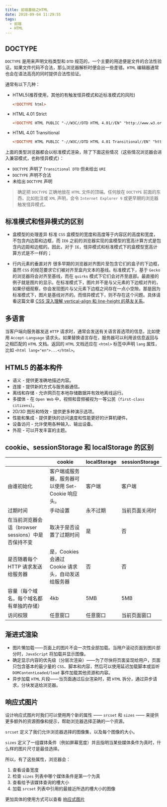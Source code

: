 ```yaml
---
title: 前端基础之HTML
date: 2018-09-04 11:29:55
tags:
  - 前端
  - HTML
---
```


## DOCTYPE

`DOCTYPE` 是用来声明文档类型和 `DTD` 规范的，一个主要的用途便是文件的合法性验证。如果文件代码不合法，那么浏览器解析时便会出一些差错。`HTML` 编辑器通常也会在语法高亮的同时提供合法性验证。

通常有以下几种：

- HTML5(推荐使用，其他的有触发怪异模式和近标准模式的风险)

  ```html
  <!DOCTYPE html>
  ```

<!-- more -->

- HTML 4.01 Strict

  ```html
  <!DOCTYPE HTML PUBLIC "-//W3C//DTD HTML 4.01//EN" "http://www.w3.org/TR/html4/strict.dtd">
  ```

- HTML 4.01 Transitional
  ```html
  <!DOCTYPE HTML PUBLIC "-//W3C//DTD HTML 4.01 Transitional//EN" "http://www.w3.org/TR/html4/loose.dtd">
  ```

上面的类型浏览器都会以标准模式渲染，除了下面这些情况（这些情况浏览器会进入兼容模式，也称怪异模式）：

- `DOCTYPE` 声明了 `Transitional DTD` 但未给出 `URI`
- `DOCTYPE` 声明不合法
- 未给出 `DOCTYPE` 声明

> 确定把 `DOCTYPE` 正确地放在 `HTML` 文件的顶端。任何放在 `DOCTYPE` 前面的东西，比如批注或 `XML` 声明，会令 `Internet Explorer 9` 或更早期的浏览器触发怪异模式。

## 标准模式和怪异模式的区别

- 盒模型的处理差异
  标准 `CSS` 盒模型的宽度和高度等于内容区的高度和宽度，不包含内边距和边框，而 `IE6` 之前的浏览器实现的盒模型的宽高计算方式是包含内边距和边框的。因此，对于 `IE`，怪异模式和标准模式下的盒模型宽高计算方式是不一样的；

- 行内元素的垂直对齐
  很多早期的浏览器对齐图片至包含它们的盒子的下边框，虽然 `CSS` 的规范要求它们被对齐至盒内文本的基线。标准模式下，基于 `Gecko` 的浏览器将会对齐至基线，而在 `quirks` 模式下它们会对齐至底部。最直接的例子就是图片的显示。在标准模式下，图片并不是与父元素的下边框对齐的，如果仔细观察，你会发现图片与父元素下边框之间存在一点小空隙。那是因为标准模式下，图片是基线对齐的。而怪异模式下，则不存在这个问题。具体请看这篇文章 [CSS 深入理解 vertical-align 和 line-height 的基友关系](https://www.zhangxinxu.com/wordpress/2015/08/css-deep-understand-vertical-align-and-line-height/)。

## 多语言

当客户端向服务器发送 `HTTP` 请求时，通常会发送有关语言首选项的信息，比如使用 `Accept-Language` 请求头。如果替换语言存在，服务器可以利用该信息返回与之相匹配的 `HTML` 文档。返回的 `HTML` 文档还应在 `<html>` 标签中声明 `lang` 属性，比如 `<html lang="en">...</html>`。

## HTML5 的基本构件

- 语义 - 提供更准确地描述内容。
- 连接 - 提供新的方式与服务器通信。
- 离线和存储 - 允许网页在本地存储数据并有效地离线运行。
- 多媒体 - 在 `Open Web` 中，视频和音频被视为一等公民（`first-class citizens`）。
- 2D/3D 图形和特效 - 提供更多种演示选项。
- 性能和集成 - 提供更快的访问速度和性能更好的计算机硬件。
- 设备访问 - 允许使用各种输入、输出设备。
- 外观 - 可以开发丰富的主题。

## cookie、sessionStorage 和 localStorage 的区别

|                                                    | cookie                                             | localStorage | sessionStorage |
| -------------------------------------------------- | -------------------------------------------------- | ------------ | -------------- |
| 由谁初始化                                         | 客户端或服务器，服务器可以使用 Set-Cookie 响应头。 | 客户端       | 客户端         |
| 过期时间                                           | 手动设置                                           | 永不过期     | 当前页面关闭时 |
| 在当前浏览器会话（browser sessions）中是否保持不变 | 取决于是否设置了过期时间                           | 是           | 否             |
| 是否随着每个 HTTP 请求发送给服务器                 | 是，Cookies 会通过 Cookie 请求头，自动发送给服务器 | 否           | 否             |
| 容量（每个域名，每个域名都有单独的存储）           | 4kb                                                | 5MB          | 5MB            |
| 访问权限                                           | 任意窗口                                           | 任意窗口     | 当前页面窗口   |

## 渐进式渲染

- 图片懒加载——页面上的图片不会一次性全部加载。当用户滚动页面到图片部分时，`JavaScript` 将加载并显示图像。
- 确定显示内容的优先级（分层次渲染）——为了尽快将页面呈现给用户，页面只包含基本的最少量的 `CSS`、脚本和内容，然后可以使用延迟加载脚本或监听 `DOMContentLoaded/load` 事件加载其他资源和内容。
- 异步加载 `HTML` 片段——当页面通过后台渲染时，把 `HTML` 拆分，通过异步请求，分块发送给浏览器。

## 响应式图片

设计响应式图片时我们可以使用两个新的属性 —— `srcset` 和 `sizes` —— 来提供更多额外的资源图像和提示，帮助浏览器选择正确的一个资源。

`srcset` 定义了我们允许浏览器选择的图像集，以及每个图像的大小。

`sizes` 定义了一组媒体条件（例如屏幕宽度）并且指明当某些媒体条件为真时，什么样的图片尺寸是最佳选择。

所以，有了这些属性，浏览器会：

1. 查看设备宽度
2. 检查 `sizes` 列表中哪个媒体条件是第一个为真
3. 查看给予该媒体查询的槽大小
4. 加载 `srcset` 列表中引用的最接近所选的槽大小的图像

更加具体的使用方式可以查看 [响应式图片](https://developer.mozilla.org/zh-CN/docs/Learn/HTML/Multimedia_and_embedding/Responsive_images)
